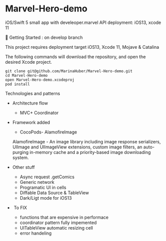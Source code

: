 # Marvel-Hero-demo
iOS/Swift 5 small app with develeoper.marvel API
deployment: iOS13, xcode 11

📍 Getting Started : on develop branch


This project requires deployment target iOS13, Xcode 11, Mojave & Catalina

The following commands will download the repository, and open the desired Xcode project.
```
git clone git@github.com/MarinaHuber/Marvel-Hero-demo.git
cd Marvel-Hero-demo
open Marvel-Hero-demo.xcodeproj
pod install
```
Technologies and patterns
* Architecture flow
    * MVC+ Coordinator
* Framework added
    * CocoPods- AlamofireImage
    
    AlamofireImage - An image library including image response serializers, UIImage and UIImageView extensions, custom image filters, an auto-purging in-memory cache and a priority-based image downloading system.
* Other stuff
    * Async request .getComics
    * Generic network
    * Programatic UI in cells
    * Diffable Data Source & TableView
    * Dark/Ligt mode for iOS13
*  To FIX
    * functions that are expensive in performace
    * coordinator pattern fully impemented
    * UITableView automatic resizing cell
    * error handeling
